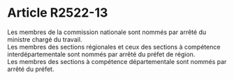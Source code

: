 # Article R2522-13

  
Les membres de la commission nationale sont nommés par arrêté du ministre chargé du travail.   
Les membres des sections régionales et ceux des sections à compétence interdépartementale sont nommés par arrêté du préfet de région.   
Les membres des sections à compétence départementale sont nommés par arrêté du préfet.